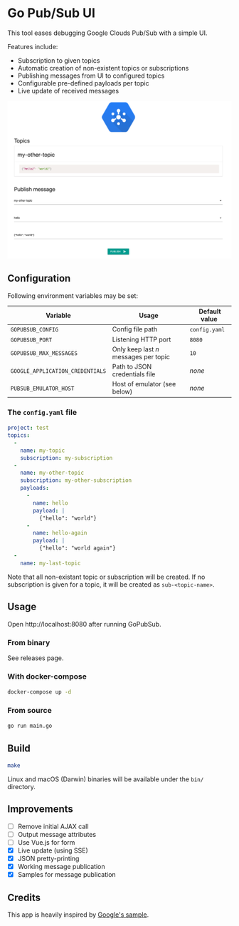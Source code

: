 # Go Pub/Sub UI

This tool eases debugging Google Clouds Pub/Sub with a simple UI.

Features include:

* Subscription to given topics
* Automatic creation of non-existent topics or subscriptions
* Publishing messages from UI to configured topics
* Configurable pre-defined payloads per topic
* Live update of received messages

![Screenshot](https://raw.githubusercontent.com/ClickAndMortar/GoPubSub/master/gopubsub.png)

## Configuration

Following environment variables may be set:

| Variable | Usage | Default value |
|---|---|---|
| `GOPUBSUB_CONFIG` | Config file path | `config.yaml` |
| `GOPUBSUB_PORT` | Listening HTTP port | `8080` |
| `GOPUBSUB_MAX_MESSAGES` | Only keep last _n_ messages per topic | `10` |
| `GOOGLE_APPLICATION_CREDENTIALS` | Path to JSON credentials file | _none_ |
| `PUBSUB_EMULATOR_HOST` | Host of emulator (see below) | _none_ |

### The `config.yaml` file

```yaml
project: test
topics:
  -
    name: my-topic
    subscription: my-subscription
  -
    name: my-other-topic
    subscription: my-other-subscription
    payloads:
      -
        name: hello
        payload: |
          {"hello": "world"}
      -
        name: hello-again
        payload: |
          {"hello": "world again"}
  -
    name: my-last-topic
```

Note that all non-existant topic or subscription will be created. If no subscription is given for a topic, it will be created as `sub-<topic-name>`.

## Usage

Open http://localhost:8080 after running GoPubSub.

### From binary

See releases page.

### With docker-compose

```bash
docker-compose up -d
```

### From source

```bash
go run main.go
```

## Build

```bash
make
```

Linux and macOS (Darwin) binaries will be available under the `bin/` directory.

## Improvements

* [ ] Remove initial AJAX call
* [ ] Output message attributes
* [ ] Use Vue.js for form
* [x] Live update (using SSE)
* [x] JSON pretty-printing
* [x] Working message publication
* [x] Samples for message publication

## Credits

This app is heavily inspired by [Google's sample](https://github.com/GoogleCloudPlatform/golang-samples/blob/master/appengine_flexible/pubsub/pubsub.go).
